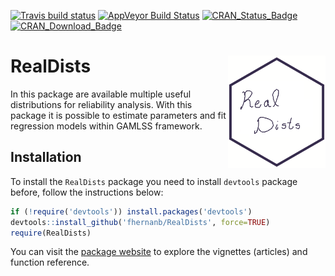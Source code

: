 
<!-- README.md is generated from README.Rmd. Please edit that file -->

[![Travis build
status](https://travis-ci.org/fhernanb/RealDists.svg?branch=master)](https://travis-ci.org/fhernanb/RealDists)
[![AppVeyor Build
Status](https://ci.appveyor.com/api/projects/status/github/fhernanb/RealDists?branch=master&svg=true)](https://ci.appveyor.com/project/fhernanb/RealDists)
[![CRAN_Status_Badge](http://www.r-pkg.org/badges/version-ago/RealDists)](https://cran.r-project.org/package=RealDists)
[![CRAN_Download_Badge](http://cranlogs.r-pkg.org/badges/RealDists)](https://cran.r-project.org/package=RealDists)

# RealDists <img src="auxiliar/figures/logo.png" align="right" height="180" align="right"/>

In this package are available multiple useful distributions for
reliability analysis. With this package it is possible to estimate
parameters and fit regression models within GAMLSS framework.

## Installation

To install the `RealDists` package you need to install `devtools`
package before, follow the instructions below:

``` r
if (!require('devtools')) install.packages('devtools')
devtools::install_github('fhernanb/RealDists', force=TRUE)
require(RealDists)
```

You can visit the [package
website](https://fhernanb.github.io/RealDists/) to explore the vignettes
(articles) and function reference.
